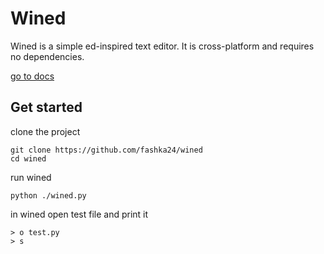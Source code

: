 # Wined

Wined is a simple ed-inspired text editor. It is cross-platform and requires no dependencies. <p>
[go to docs](https://github.com/fashka24/wined/tree/master/docs)

## Get started

clone the project

```shell
git clone https://github.com/fashka24/wined
cd wined
```

run wined

```shell
python ./wined.py
```

in wined open test file and print it

```
> o test.py
> s
```
